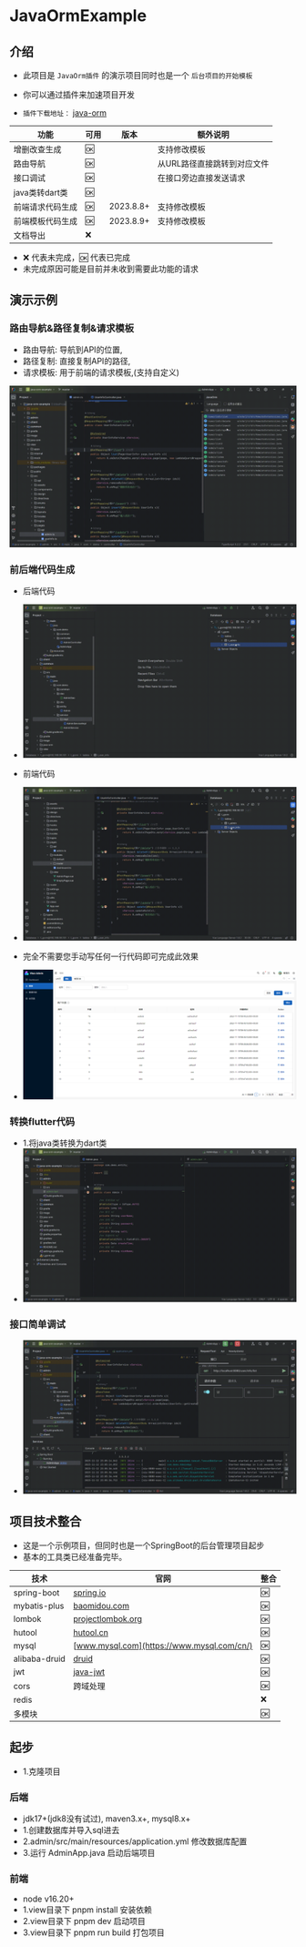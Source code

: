 # JavaOrmExample

## 介绍

- 此项目是 `JavaOrm插件` 的演示项目同时也是一个 `后台项目的开始模板`
- 你可以通过插件来加速项目开发

- `插件下载地址：` [java-orm](https://plugins.jetbrains.com/plugin/20888-javaorm)

| 功能          | 可用 | 版本        | 额外说明            |
|-------------|----|-----------|-----------------|
| 增删改查生成      | 🆗 |           | 支持修改模板          |
| 路由导航        | 🆗 |           | 从URL路径直接跳转到对应文件 |
| 接口调试        | 🆗 |           | 在接口旁边直接发送请求     |
| java类转dart类 | 🆗 |           |                 |
| 前端请求代码生成    | 🆗 | 2023.8.8+ | 支持修改模板          |
| 前端模板代码生成    | 🆗 | 2023.8.9+ | 支持修改模板          |
| 文档导出        | ❌  |           |                 |

- ❌ 代表未完成，🆗 代表已完成
- 未完成原因可能是目前并未收到需要此功能的请求

## 演示示例

### 路由导航&路径复制&请求模板

- 路由导航: 导航到API的位置,
- 路径复制: 直接复制API的路径,
- 请求模板: 用于前端的请求模板,(支持自定义)

![router-path-code.gif](image/router-path-code.gif)

### 前后端代码生成

- 后端代码
- ![](image/code-create.gif)
- 前端代码
- ![](image/view-create.gif)

- 完全不需要您手动写任何一行代码即可完成此效果
- ![](image/img_4.png)

### 转换flutter代码

- 1.将java类转换为dart类
- ![](image/flutter-code.gif)

### 接口简单调试

- ![](image/http-request.gif)

## 项目技术整合

- 这是一个示例项目，但同时也是一个SpringBoot的后台管理项目起步
- 基本的工具类已经准备完毕。

| 技术            | 官网                                                   | 整合 |
|---------------|------------------------------------------------------|----|
| spring-boot   | [spring.io](https://spring.io/projects/spring-boot/) | 🆗 |
| mybatis-plus  | [baomidou.com](https://baomidou.com/)                | 🆗 |
| lombok        | [projectlombok.org](https://projectlombok.org/)      | 🆗 |
| hutool        | [hutool.cn](https://hutool.cn/)                      | 🆗 |
| mysql         | [www.mysql.com](https://www.mysql.com/cn/)           | 🆗 |
| alibaba-druid | [druid](https://github.com/alibaba/druid)            | 🆗 |
| jwt           | [java-jwt](https://github.com/auth0/java-jwt)        | 🆗 |
| cors          | 跨域处理                                                 | 🆗 |
| redis         |                                                      | ❌  |
| 多模块           |                                                      | 🆗 |

## 起步

- 1.克隆项目

### 后端


- jdk17+(jdk8没有试过), maven3.x+, mysql8.x+
- 1.创建数据库并导入sql进去
- 2.admin/src/main/resources/application.yml 修改数据库配置
- 3.运行 AdminApp.java 启动后端项目

### 前端

- node v16.20+
- 1.view目录下 pnpm install 安装依赖
- 2.view目录下 pnpm dev 启动项目
- 3.view目录下 pnpm run build 打包项目

